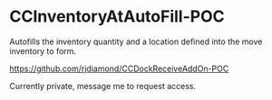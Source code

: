 # CCInventoryAtAutoFill-POC

Autofills the inventory quantity and a location defined into the move inventory to form.

https://github.com/rjdiamond/CCDockReceiveAddOn-POC

Currently private, message me to request access.
